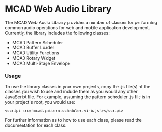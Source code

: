 # MCAD Web Audio Library 

The MCAD Web Audio Library provides a number of classes for performing common audio operations for web and mobile application development. Currently, the library includes the following classes:

  - MCAD Pattern Scheduler
  - MCAD Buffer Loader
  - MCAD Utility Functions
  - MCAD Rotary Widget
  - MCAD Multi-Stage Envelope

### Usage

To use the library classes in your own projects, copy the .js file(s) of the classes you wish to use and include them as you would any other JavaScript file. For example, assuming the pattern scheduler .js file is in your project's root, you would use:

```
<script src="mcad.pattern.scheduler.v1-0.js"></script>
```

For further information as to how to use each class, please read the documentation for each class.